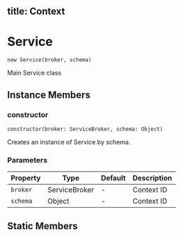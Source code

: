 title: Context
---



# Service




`new Service(broker, schema)`

Main Service class








## Instance Members



### constructor




`constructor(broker: ServiceBroker, schema: Object)`

Creates an instance of Service by schema.


### Parameters

| Property | Type | Default | Description |
| -------- | ---- | ------- | ----------- |
| `broker` | ServiceBroker | - | Context ID |
| `schema` | Object | - | Context ID |













## Static Members




